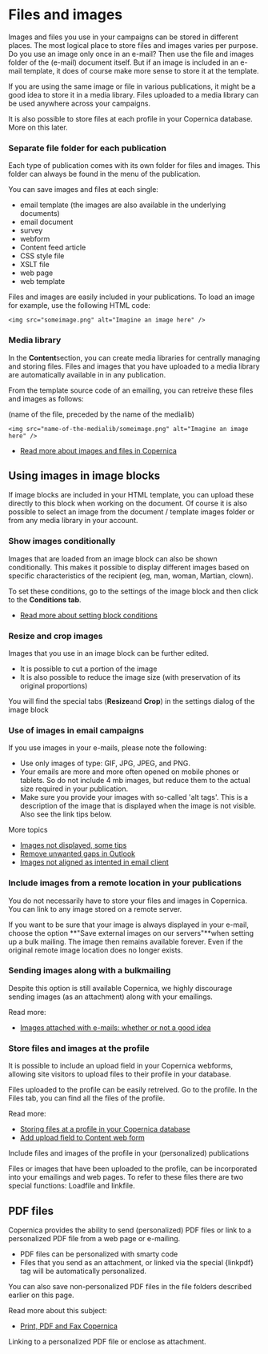 # Files and images

Images and files you use in your campaigns can be stored in different
places. The most logical place to store files and images varies per
purpose. Do you use an image only once in an e-mail? Then use the file
and images folder of the (e-mail) document itself. But if an image is
included in an e-mail template, it does of course make more sense to
store it at the template.

If you are using the same image or file in various publications, it
might be a good idea to store it in a media library. Files uploaded to a
media library can be used anywhere across your campaigns.

It is also possible to store files at each profile in your Copernica
database. More on this later.

### Separate file folder for each publication

Each type of publication comes with its own folder for files and images.
This folder can always be found in the menu of the publication.

You can save images and files at each single:

-   email template (the images are also available in the underlying
    documents)
-   email document
-   survey
-   webform
-   Content feed article
-   CSS style file
-   XSLT file
-   web page
-   web template

Files and images are easily included in your publications. To load an
image for example, use the following HTML code:

`<img src="someimage.png" alt="Imagine an image here" />`

### Media library

In the **Content**section, you can create media libraries for centrally
managing and storing files. Files and images that you have uploaded to a
media library are automatically available in in any publication.

From the template source code of an emailing, you can retreive these
files and images as follows:

(name of the file, preceded by the name of the medialib)

`<img src="name-of-the-medialib/someimage.png" alt="Imagine an image here" />`

-   [Read more about images and files in
    Copernica](./email-files-and-images.md)

Using images in image blocks
----------------------------

If image blocks are included in your HTML template, you can upload these
directly to this block when working on the document. Of course it is
also possible to select an image from the document / template images
folder or from any media library in your account.

### Show images conditionally

Images that are loaded from an image block can also be shown
conditionally. This makes it possible to display different images based
on specific characteristics of the recipient (eg, man, woman, Martian,
clown).

To set these conditions, go to the settings of the image block and then
click to the **Conditions tab**.

-   [Read more about setting block
    conditions](./the-easy-script-editor.md)

### Resize and crop images

Images that you use in an image block can be further edited.

-   It is possible to cut a portion of the image
-   It is also possible to reduce the image size (with preservation of
    its original proportions)

You will find the special tabs (**Resize**and **Crop**) in the settings
dialog of the image block

### Use of images in email campaigns

If you use images in your e-mails, please note the following:

-   Use only images of type: GIF, JPG, JPEG, and PNG.
-   Your emails are more and more often opened on mobile phones or
    tablets. So do not include 4 mb images, but reduce them to the
    actual size required in your publication.
-   Make sure you provide your images with so-called 'alt tags'. This is
    a description of the image that is displayed when the image is not
    visible. Also see the link tips below.

More topics

-   [Images not displayed, some
    tips](https://www.copernica.com/nl/support/image-troubleshooting)
-   [Remove unwanted gaps in
    Outlook](https://www.copernica.com/en/blog/remove-unwanted-gaps-in-microsoft-outlook)
-   [Images not aligned as intented in email
    client](./images-or-text-not-aligned-properly-in-outlook-gmail.md)

### Include images from a remote location in your publications

You do not necessarily have to store your files and images in Copernica.
You can link to any image stored on a remote server.

If you want to be sure that your image is always displayed in your
e-mail, choose the option **"Save external images on our servers"**when
setting up a bulk mailing. The image then remains available forever.
Even if the original remote image location does no longer exists.

### Sending images along with a bulkmailing

Despite this option is still available Copernica, we highly discourage
sending images (as an attachment) along with your emailings.

Read more:

-   [Images attached with e-mails: whether or not a good
    idea](./embedding-images-in-emailings-the-pros-and-cons.md)

### Store files and images at the profile

It is possible to include an upload field in your Copernica webforms,
allowing site visitors to upload files to their profile in your
database.

Files uploaded to the profile can be easily retreived. Go to the
profile. In the Files tab, you can find all the files of the profile.

Read more:

-   [Storing files at a profile in your Copernica
    database](./manage-files-uploaded-to-profiles-in-your-database.md)
-   [Add upload field to Content web
    form](./add-upload-field-to-content-web-form.md)

Include files and images of the profile in your (personalized)
publications

Files or images that have been uploaded to the profile, can be
incorporated into your emailings and web pages. To refer to these files
there are two special functions: Loadfile and linkfile.

PDF files
---------

Copernica provides the ability to send (personalized) PDF files or link
to a personalized PDF file from a web page or e-mailing.

-   PDF files can be personalized with smarty code
-   Files that you send as an attachment, or linked via the special
    {linkpdf} tag will be automatically personalized.

You can also save non-personalized PDF files in the file folders
described earlier on this page.

Read more about this subject:

-   [Print, PDF and Fax
    Copernica](./print-pdf-and-fax.md)

Linking to a personalized PDF file or enclose as attachment.
